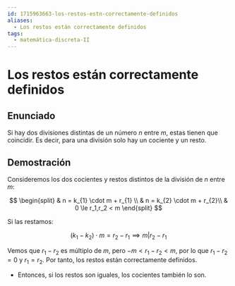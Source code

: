 ```yaml
---
id: 1715963663-los-restos-estn-correctamente-definidos
aliases:
  - Los restos están correctamente definidos
tags:
  - matemática-discreta-II
---
```


# Los restos están correctamente definidos

## Enunciado

Si hay dos divisiones distintas de un número $n$ entre $m$, estas tienen que coincidir. Es decir, para una división solo hay un cociente y un resto.

## Demostración

Consideremos los dos cocientes y restos distintos de la división de $n$ entre $m$:

$$
\begin{split}
    & n = k_{1} \cdot m + r_{1} \\
    & n = k_{2} \cdot m + r_{2}\\
    & 0 \le r_1,r_2 < m
\end{split}
$$

Si las restamos:

$$
(k_{1} - k_{2}) \cdot m = r_{2} - r_{1} \implies m | r_{2} - r_{1}
$$

Vemos que $r_{1}-r_{2}$ es múltiplo de $m$, pero $-m < r_{1}-r_{2}<m$, por lo que $r_{1}-r_{2}=0$ y $r_{1}=r_{2}$. Por tanto, los restos están correctamente definidos.
- Entonces, si los restos son iguales, los cocientes también lo son.
